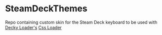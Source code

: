# SteamDeckThemes

Repo containing custom skin for the Steam Deck keyboard to be used with [Decky Loader's](https://github.com/SteamDeckHomebrew/decky-loader) [Css Loader](https://github.com/suchmememanyskill/CssLoader-ThemeDb)
